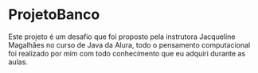 # ProjetoBanco
Este projeto é um desafio que foi proposto pela instrutora Jacqueline Magalhães no curso de Java da Alura, todo o pensamento computacional foi realizado por mim com todo conhecimento que eu adquiri durante as aulas.
